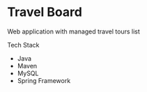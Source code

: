 # Travel Board

Web application with managed travel tours list

Tech Stack
* Java
* Maven
* MySQL
* Spring Framework

